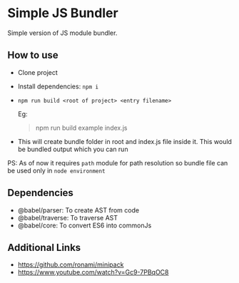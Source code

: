 # Simple JS Bundler

Simple version of JS module bundler.

## How to use
- Clone project
- Install dependencies: ```npm i```
- `npm run build <root of project> <entry filename>` 
    
    Eg: 
    > npm run build example index.js
- This will create bundle folder in root and index.js file inside it. This would be bundled output which you can run

PS: As of now it requires `path` module for path resolution so bundle file can be used only in `node environment`

## Dependencies
- @babel/parser: To create AST from code
- @babel/traverse: To traverse AST
- @babel/core: To convert ES6 into commonJs

## Additional Links
- https://github.com/ronami/minipack
- https://www.youtube.com/watch?v=Gc9-7PBqOC8
